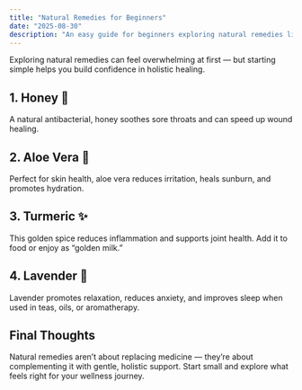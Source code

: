 ```yaml
---
title: "Natural Remedies for Beginners"
date: "2025-08-30"
description: "An easy guide for beginners exploring natural remedies like honey, aloe vera, and turmeric for everyday wellness."
---
```


Exploring natural remedies can feel overwhelming at first — but starting simple helps you build confidence in holistic healing.

## 1. Honey 🍯
A natural antibacterial, honey soothes sore throats and can speed up wound healing.

## 2. Aloe Vera 🌱
Perfect for skin health, aloe vera reduces irritation, heals sunburn, and promotes hydration.

## 3. Turmeric ✨
This golden spice reduces inflammation and supports joint health. Add it to food or enjoy as “golden milk.”

## 4. Lavender 🌸
Lavender promotes relaxation, reduces anxiety, and improves sleep when used in teas, oils, or aromatherapy.

## Final Thoughts
Natural remedies aren’t about replacing medicine — they’re about complementing it with gentle, holistic support. Start small and explore what feels right for your wellness journey.



